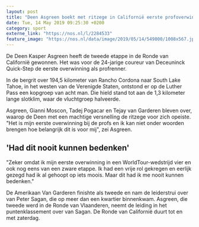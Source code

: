```yaml
---
layout: post
title: "Deen Asgreen boekt met ritzege in Californië eerste profoverwinning"
date: Tue, 14 May 2019 09:25:30 +0200
category: sport
externe_link: "https://nos.nl/l/2284533"
feature_image: "https://nos.nl/data/image/2019/05/14/549800/1008x567.jpg"
---
```


<p>De Deen Kasper Asgreen heeft de tweede etappe in de Ronde van Californië gewonnen. Het was voor de 24-jarige coureur van Deceuninck Quick-Step de eerste overwinning als profrenner.</p>
<p>In de bergrit over 194,5 kilometer van Rancho Cordona naar South Lake Tahoe, in het westen van de Verenigde Staten, ontstond er op de Luther Pass een kopgroep van acht man. Die hield stand tot aan de 1,3 kilometer lange slotklim, waar de vluchtgroep halveerde.</p>
<p>Asgreen, Gianni Moscon, Tadej Pogacar en Tejay van Garderen bleven over, waarop de Deen met een machtige versnelling de ritzege voor zich opeiste. "Het is mijn eerste overwinning bij de profs en ik kan niet onder woorden brengen hoe belangrijk dit is voor mij", zei Asgreen.</p>
<h2>'Had dit nooit kunnen bedenken'</h2>
<p>"Zeker omdat ik mijn eerste overwinning in een WorldTour-wedstrijd vier en ook nog eens van een zware etappe. Ik had een vrije rol gekregen en eerlijk gezegd had ik al gehoopt op iets moois. Maar dit had ik me nooit kunnen bedenken."</p>
<p>De Amerikaan Van Garderen finishte als tweede en nam de leiderstrui over van Peter Sagan, die op meer dan een kwartier binnenkwam. Asgreen, die tweede werd in de Ronde van Vlaanderen, neemt de leiding in het puntenklassement over van Sagan. De Ronde van Californië duurt tot en met zaterdag.</p>
